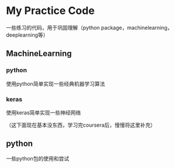 # My Practice Code

一些练习的代码，用于巩固理解（python package，machinelearning，deeplearning等）

## MachineLearning

### python

使用python简单实现一些经典机器学习算法

### keras

使用keras简单实现一些神经网络

（这下面现在基本没东西，学习完coursera后，慢慢将这里补充）

## python

一些python包的使用和尝试
